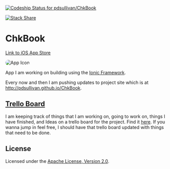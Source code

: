 [ ![Codeship Status for pdsullivan/ChkBook](https://codeship.com/projects/22df89d0-5667-0132-185d-22e6be3a6f3f/status)](https://codeship.com/projects/49546)

[![Stack Share](http://img.shields.io/badge/tech-stack-0690fa.svg?style=flat)](http://stackshare.io/pdsullivan/chkbook-app)


ChkBook
=======

[Link to iOS App Store](https://itunes.apple.com/us/app/chkbook/id927749479?ls=1&mt=8)

<img src="http://pdsullivan.github.io/ChkBook/ChkBookAppIcon180.png" style="border-radius: 50px" alt="App Icon" title="App Icon" />

App I am working on building using the [Ionic Framework](http://ionicframework.com/).

Every now and then I am pushing updates to project site which is at http://pdsullivan.github.io/ChkBook.



## [Trello Board](https://trello.com/b/e9qm7kKX)

I am keeping track of things that I am working on, going to work on, things I have finished, and Ideas on a trello board for the project. Find it [here](https://trello.com/b/e9qm7kKX). If you wanna jump in feel free, I should have that trello board updated with things that need to be done.

## License

Licensed under the [Apache License, Version 2.0](http://www.apache.org/licenses/LICENSE-2.0.html).
